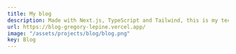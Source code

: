 ```yaml
---
title: My blog
description: Made with Next.js, TypeScript and Tailwind, this is my tech blog dedicated to junior developers.
url: https://blog-gregory-lepine.vercel.app/
image: "/assets/projects/blog/blog.png"
key: Blog
---
```

